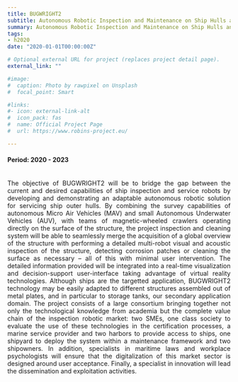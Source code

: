 ```yaml
---
title: BUGWRIGHT2
subtitle: Autonomous Robotic Inspection and Maintenance on Ship Hulls and Storage Tanks
summary: Autonomous Robotic Inspection and Maintenance on Ship Hulls and Storage Tanks
tags:
- h2020
date: "2020-01-01T00:00:00Z"

# Optional external URL for project (replaces project detail page).
external_link: ""

#image:
#  caption: Photo by rawpixel on Unsplash
#  focal_point: Smart

#links:
#- icon: external-link-alt
#  icon_pack: fas
#  name: Official Project Page
#  url: https://www.robins-project.eu/

---
```

<div style="text-align: justify">

#### Period: 2020 - 2023
<br />
The objective of BUGWRIGHT2 will be to bridge the gap between the current and desired capabilities of ship inspection and service robots by developing and demonstrating an adaptable autonomous robotic solution for servicing ship outer hulls. By combining the survey capabilities of autonomous Micro Air Vehicles (MAV) and small Autonomous Underwater Vehicles (AUV), with teams of magnetic-wheeled crawlers operating directly on the surface of the structure, the project inspection and cleaning system will be able to seamlessly merge the acquisition of a global overview of the structure with performing a detailed multi-robot visual and acoustic inspection of the structure, detecting corrosion patches or cleaning the surface as necessary – all of this with minimal user intervention. The detailed information provided will be integrated into a real-time visualization and decision-support user-interface taking advantage of virtual reality technologies. Although ships are the targetted application, BUGWRIGHT2 technology may be easily adapted to different structures assembled out of metal plates, and in particular to storage tanks, our secondary application domain. The project consists of a large consortium bringing together not only the technological knowledge from academia but the complete value chain of the inspection robotic market: two SMEs, one class society to evaluate the use of these technologies in the certification processes, a marine service provider and two harbors to provide access to ships, one shipyard to deploy the system within a maintenance framework and two shipowners. In addition, specialists in maritime laws and workplace psychologists will ensure that the digitalization of this market sector is designed around user acceptance. Finally, a specialist in innovation will lead the dissemination and exploitation activities.

</div>